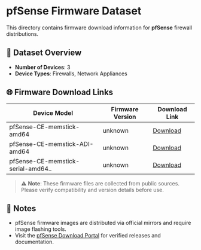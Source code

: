# pfSense Firmware Dataset

This directory contains firmware download information for **pfSense** firewall distributions.

## 🔢 Dataset Overview

- **Number of Devices**: 3
- **Device Types**: Firewalls, Network Appliances

## 🌐 Firmware Download Links

| Device Model | Firmware Version | Download Link |
|--------------|------------------|---------------|
| pfSense-CE-memstick-amd64 | unknown | [Download](http://files.pfsense.org/mirror/downloads/pfSense-CE-memstick-2.5.2-RELEASE-amd64.img.gz) |
| pfSense-CE-memstick-ADI-amd64 | unknown | [Download](http://files.pfsense.org/mirror/downloads/pfSense-CE-memstick-ADI-2.5.1-RELEASE-amd64.img.gz) |
| pfSense-CE-memstick-serial-amd64.. | unknown | [Download](http://files.pfsense.org/mirror/downloads/pfSense-CE-memstick-serial-2.5.1-RELEASE-amd64.img.gz) |

> ⚠️ **Note**: These firmware files are collected from public sources. Please verify compatibility and version details before use.

## 📝 Notes

- pfSense firmware images are distributed via official mirrors and require image flashing tools.
- Visit the [pfSense Download Portal](https://www.pfsense.org/download/) for verified releases and documentation.
